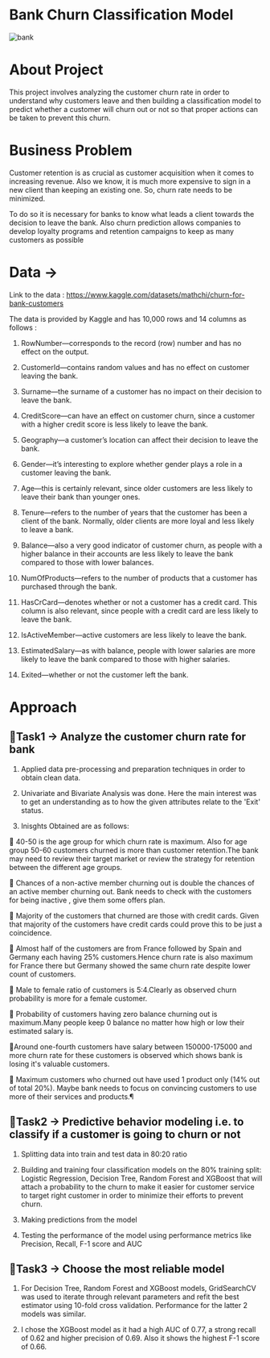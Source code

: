 # Bank Churn Classification Model

![bank](https://user-images.githubusercontent.com/121285271/229742440-c6d51cdc-ca5f-4bb2-ab3a-68c88583276b.jpg)

# About Project
This project involves analyzing the customer churn rate in order to understand why customers leave and then building a classification model to predict whether a customer will churn out or not so that proper actions can be taken to prevent this churn.

# Business Problem

Customer retention is as crucial as customer acquisition when it comes to increasing revenue. Also we know, it is much more expensive to sign in a new client than keeping an existing one. So, churn rate needs to be minimized.

To do so it is necessary for banks to know what leads a client towards the decision to leave the bank. Also churn prediction allows companies to develop loyalty programs and retention campaigns to keep as many customers as possible 

# Data ->

Link to the data : https://www.kaggle.com/datasets/mathchi/churn-for-bank-customers

The data is provided by Kaggle and has 10,000 rows and 14 columns as follows :

1. RowNumber—corresponds to the record (row) number and has no effect on the output.

2. CustomerId—contains random values and has no effect on customer leaving the bank.

3. Surname—the surname of a customer has no impact on their decision to leave the bank.

4. CreditScore—can have an effect on customer churn, since a customer with a higher credit score is less likely to leave the bank.

5. Geography—a customer’s location can affect their decision to leave the bank.

6. Gender—it’s interesting to explore whether gender plays a role in a customer leaving the bank.

7. Age—this is certainly relevant, since older customers are less likely to leave their bank than younger ones.

8. Tenure—refers to the number of years that the customer has been a client of the bank. Normally, older clients are more loyal and less likely to leave a bank.

9. Balance—also a very good indicator of customer churn, as people with a higher balance in their accounts are less likely to leave the bank compared to those with lower balances.

10. NumOfProducts—refers to the number of products that a customer has purchased through the bank.

11. HasCrCard—denotes whether or not a customer has a credit card. This column is also relevant, since people with a credit card are less likely to leave the bank.

12. IsActiveMember—active customers are less likely to leave the bank.

13. EstimatedSalary—as with balance, people with lower salaries are more likely to leave the bank compared to those with higher salaries.

14. Exited—whether or not the customer left the bank.

# Approach

## 📍Task1 -> Analyze the customer churn rate for bank

1. Applied data pre-processing and preparation techniques in order to obtain clean data.

2. Univariate and Bivariate Analysis was done. Here the main interest was to get an understanding as to how the given attributes relate to the 'Exit' status.

3. Inisghts Obtained are as follows:

📌 40-50 is the age group for which churn rate is maximum. Also for age group 50-60 customers churned is more than customer retention.The bank may need to review their target market or review the strategy for retention between the different age groups.

📌 Chances of a non-active member churning out is double the chances of an active member churning out. Bank needs to check with the customers for being inactive , give them some offers plan.

📌 Majority of the customers that churned are those with credit cards. Given that majority of the customers have credit cards could prove this to be just a coincidence.

📌 Almost half of the customers are from France followed by Spain and Germany each having 25% customers.Hence churn rate is also maximum for France there but Germany showed the same churn rate despite lower count of customers.

📌 Male to female ratio of customers is 5:4.Clearly as observed churn probability is more for a female customer.

📌 Probability of customers having zero balance churning out is maximum.Many people keep 0 balance no matter how high or low their estimated salary is.

📌Around one-fourth customers have salary between 150000-175000 and more churn rate for these customers is observed which shows bank is losing it's valuable customers.

📌 Maximum customers who churned out have used 1 product only (14% out of total 20%). Maybe bank needs to focus on convincing customers to use more of their services and products.¶

## 📍Task2 -> Predictive behavior modeling i.e. to classify if a customer is going to churn or not

1. Splitting data into train and test data in 80:20 ratio

2. Building and training four classification models on the 80% training split: Logistic Regression, Decision Tree, Random Forest and XGBoost that will attach a probability to the churn to make it easier for customer service to target right customer in order to minimize their efforts to prevent churn.

3. Making predictions from the model

4. Testing the performance of the model using performance metrics like Precision, Recall, F-1 score and AUC 

## 📍Task3 -> Choose the most reliable model 

1. For Decision Tree, Random Forest and XGBoost models, GridSearchCV was used to iterate through relevant parameters and refit the best estimator using 10-fold cross validation. Performance for the latter 2 models was similar.

2. I chose the XGBoost model as it had a high AUC of 0.77, a strong recall of 0.62 and higher precision of 0.69. Also it shows the highest F-1 score of 0.66.
